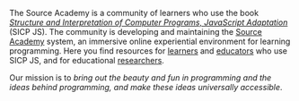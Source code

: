 The Source Academy is a community of learners who use the book [*Structure and Interpretation of Computer Programs, JavaScript Adaptation*](https://sourceacademy.org/sicpjs/) (SICP JS). The community is developing and maintaining the [Source Academy](https://sourceacademy.org/) system, an immersive online experiential environment for learning programming. Here you find resources for [learners](/learner/README.html) and [educators](/educator/README.html) who use SICP JS, and for educational [researchers](/researcher/README.html).

Our mission is to *bring out the beauty and fun in programming and the ideas behind programming, and make these ideas universally accessible*.
